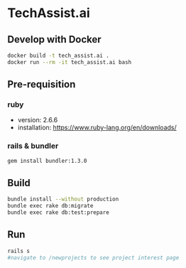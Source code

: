# TechAssist.ai

## Develop with Docker

```bash
docker build -t tech_assist.ai .
docker run --rm -it tech_assist.ai bash
```

## Pre-requisition

### ruby

- version: 2.6.6
- installation: <https://www.ruby-lang.org/en/downloads/>

### rails & bundler

```bash
gem install bundler:1.3.0
```

## Build

```bash
bundle install --without production
bundle exec rake db:migrate
bundle exec rake db:test:prepare
```

## Run

```bash
rails s
#navigate to /newprojects to see project interest page
```
